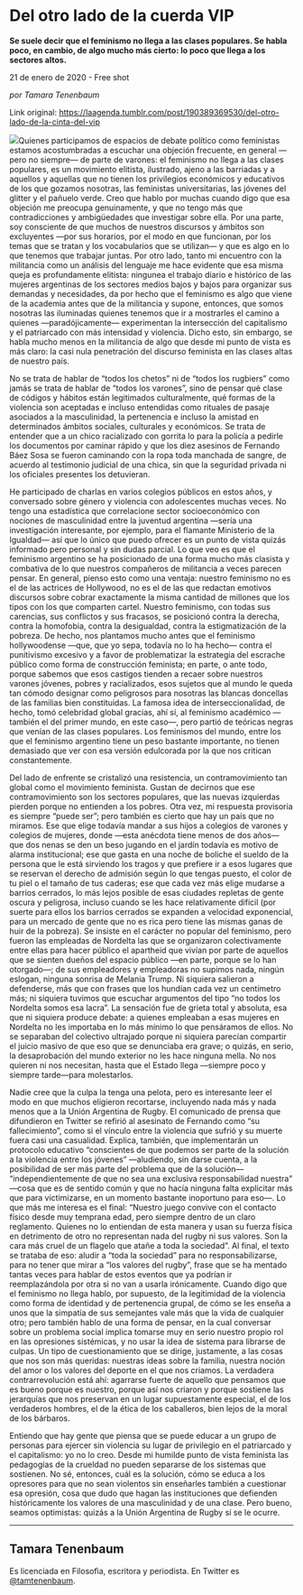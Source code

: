 # Del otro lado de la cuerda VIP

**Se suele decir que el feminismo no llega a las clases populares. Se habla poco, en cambio, de algo mucho más cierto: lo poco que llega a los sectores altos.**

21 de enero de 2020 - Free shot

_por Tamara Tenenbaum_

Link original: https://laagenda.tumblr.com/post/190389369530/del-otro-lado-de-la-cinta-del-vip

![](https://64.media.tumblr.com/dea4efe28a9696e1d9d5b5bce30c1cd8/79124e25d20650bc-97/s500x750/9c36fd4071d678d153a2532ce504f85c35807f52.jpg)Quienes participamos de espacios de debate político como feministas estamos acostumbradas a escuchar una objeción frecuente, en general —pero no siempre— de parte de varones: el feminismo no llega a las clases populares, es un movimiento elitista, ilustrado, ajeno a las barriadas y a aquellos y aquellas que no tienen los privilegios económicos y educativos de los que gozamos nosotras, las feministas universitarias, las jóvenes del glitter y el pañuelo verde. Creo que hablo por muchas cuando digo que esa objeción me preocupa genuinamente, y que no tengo más que contradicciones y ambigüedades que investigar sobre ella. Por una parte, soy consciente de que muchos de nuestros discursos y ámbitos son excluyentes —por sus horarios, por el modo en que funcionan, por los temas que se tratan y los vocabularios que se utilizan— y que es algo en lo que tenemos que trabajar juntas. Por otro lado, tanto mi encuentro con la militancia como un análisis del lenguaje me hace evidente que esa misma queja es profundamente elitista: ningunea el trabajo diario e histórico de las mujeres argentinas de los sectores medios bajos y bajos para organizar sus demandas y necesidades, da por hecho que el feminismo es algo que viene de la academia antes que de la militancia y supone, entonces, que somos nosotras las iluminadas quienes tenemos que ir a mostrarles el camino a quienes —paradójicamente— experimentan la intersección del capitalismo y el patriarcado con más intensidad y violencia. Dicho esto, sin embargo, se habla mucho menos en la militancia de algo que desde mi punto de vista es más claro: la casi nula penetración del discurso feminista en las clases altas de nuestro país.


No se trata de hablar de “todos los chetos” ni de “todos los rugbiers” como jamás se trata de hablar de “todos los varones”, sino de pensar qué clase de códigos y hábitos están legitimados culturalmente, qué formas de la violencia son aceptadas e incluso entendidas como rituales de pasaje asociados a la masculinidad, la pertenencia e incluso la amistad en determinados ámbitos sociales, culturales y económicos. Se trata de entender que a un chico racializado con gorrita lo para la policía a pedirle los documentos por caminar rápido y que los diez asesinos de Fernando Báez Sosa se fueron caminando con la ropa toda manchada de sangre, de acuerdo al testimonio judicial de una chica, sin que la seguridad privada ni los oficiales presentes los detuvieran. 


He participado de charlas en varios colegios públicos en estos años, y conversado sobre género y violencia con adolescentes muchas veces. No tengo una estadística que correlacione sector socioeconómico con nociones de masculinidad entre la juventud argentina —sería una investigación interesante, por ejemplo, para el flamante Ministerio de la Igualdad— así que lo único que puedo ofrecer es un punto de vista quizás informado pero personal y sin dudas parcial. Lo que veo es que el feminismo argentino se ha posicionado de una forma mucho más clasista y combativa de lo que nuestros compañeros de militancia a veces parecen pensar. En general, pienso esto como una ventaja: nuestro feminismo no es el de las actrices de Hollywood, no es el de las que redactan emotivos discursos sobre cobrar exactamente la misma cantidad de millones que los tipos con los que comparten cartel. Nuestro feminismo, con todas sus carencias, sus conflictos y sus fracasos, se posicionó contra la derecha, contra la homofobia, contra la desigualdad, contra la estigmatización de la pobreza. De hecho, nos plantamos mucho antes que el feminismo hollywoodense —que, que yo sepa, todavía no lo ha hecho— contra el punitivismo excesivo y a favor de problematizar la estrategia del escrache público como forma de construcción feminista; en parte, o ante todo, porque sabemos que esos castigos tienden a recaer sobre nuestros varones jóvenes, pobres y racializados, esos sujetos que al mundo le queda tan cómodo designar como peligrosos para nosotras las blancas doncellas de las familias bien constituidas. La famosa idea de interseccionalidad, de hecho, tomó celebridad global gracias, ahí sí, al feminismo académico —también el del primer mundo, en este caso—, pero partió de teóricas negras que venían de las clases populares. Los feminismos del mundo, entre los que el feminismo argentino tiene un peso bastante importante, no tienen demasiado que ver con esa versión edulcorada por la que nos critican constantemente. 


Del lado de enfrente se cristalizó una resistencia, un contramovimiento tan global como el movimiento feminista. Gustan de decirnos que ese contramovimiento son los sectores populares, que las nuevas izquierdas pierden porque no entienden a los pobres. Otra vez, mi respuesta provisoria es siempre “puede ser”; pero también es cierto que hay un país que no miramos. Ese que elige todavía mandar a sus hijos a colegios de varones y colegios de mujeres, donde —esta anécdota tiene menos de dos años— que dos nenas se den un beso jugando en el jardín todavía es motivo de alarma institucional; ese que gasta en una noche de boliche el sueldo de la persona que le está sirviendo los tragos y que prefiere ir a esos lugares que se reservan el derecho de admisión según lo que tengas puesto, el color de tu piel o el tamaño de tus caderas; ese que cada vez más elige mudarse a barrios cerrados, lo más lejos posible de esas ciudades repletas de gente oscura y peligrosa, incluso cuando se les hace relativamente difícil (por suerte para ellos los barrios cerrados se expanden a velocidad exponencial, para un mercado de gente que no es rica pero tiene las mismas ganas de huir de la pobreza). Se insiste en el carácter no popular del feminismo, pero fueron las empleadas de Nordelta las que se organizaron colectivamente entre ellas para hacer público el apartheid que vivían por parte de aquellos que se sienten dueños del espacio público —en parte, porque se lo han otorgado—; de sus empleadores y empleadoras no supimos nada, ningún eslogan, ninguna sonrisa de Melania Trump. Ni siquiera salieron a defenderse, más que con frases que los hundían cada vez un centímetro más; ni siquiera tuvimos que escuchar argumentos del tipo “no todos los Nordelta somos esa lacra”. La sensación fue de grieta total y absoluta, esa que ni siquiera produce debate: a quienes empleaban a esas mujeres en Nordelta no les importaba en lo más mínimo lo que pensáramos de ellos. No se separaban del colectivo ultrajado porque ni siquiera parecían compartir el juicio masivo de que eso que se denunciaba era grave; o quizás, en serio, la desaprobación del mundo exterior no les hace ninguna mella. No nos quieren ni nos necesitan, hasta que el Estado llega —siempre poco y siempre tarde—para molestarlos.


Nadie cree que la culpa la tenga una pelota, pero es interesante leer el modo en que muchos eligieron recortarse, incluyendo nada más y nada menos que a la Unión Argentina de Rugby. El comunicado de prensa que difundieron en Twitter se refirió al asesinato de Fernando como “su fallecimiento”, como si el vínculo entre la violencia que sufrió y su muerte fuera casi una casualidad. Explica, también, que implementarán un protocolo educativo “conscientes de que podemos ser parte de la solución a la violencia entre los jóvenes” —aludiendo, sin darse cuenta, a la posibilidad de ser más parte del problema que de la solución— “independientemente de que no sea una exclusiva responsabilidad nuestra" —cosa que es de sentido común y que no hacía ninguna falta explicitar más que para victimizarse, en un momento bastante inoportuno para eso—. Lo que más me interesa es el final: “Nuestro juego convive con el contacto físico desde muy temprana edad, pero siempre dentro de un claro reglamento. Quienes no lo entiendan de esta manera y usan su fuerza física en detrimento de otro no representan nada del rugby ni sus valores. Son la cara más cruel de un flagelo que atañe a toda la sociedad”. Al final, el texto se trataba de eso: aludir a “toda la sociedad” para no responsabilizarse, para no tener que mirar a “los valores del rugby”, frase que se ha mentado tantas veces para hablar de estos eventos que ya podrían ir reemplazándola por otra si no van a usarla irónicamente. Cuando digo que el feminismo no llega hablo, por supuesto, de la legitimidad de la violencia como forma de identidad y de pertenencia grupal, de cómo se les enseña a unos que la simpatía de sus semejantes vale más que la vida de cualquier otro; pero también hablo de una forma de pensar, en la cual conversar sobre un problema social implica tomarse muy en serio nuestro propio rol en las opresiones sistémicas, y no usar la idea de sistema para librarse de culpas. Un tipo de cuestionamiento que se dirige, justamente, a las cosas que nos son más queridas: nuestras ideas sobre la familia, nuestra noción del amor o los valores del deporte en el que nos criamos. La verdadera contrarrevolución está ahí: agarrarse fuerte de aquello que pensamos que es bueno porque es nuestro, porque así nos criaron y porque sostiene las jerarquías que nos preservan en un lugar supuestamente especial, el de los verdaderos hombres, el de la ética de los caballeros, bien lejos de la moral de los bárbaros.


Entiendo que hay gente que piensa que se puede educar a un grupo de personas para ejercer sin violencia su lugar de privilegio en el patriarcado y el capitalismo: yo no lo creo. Desde mi humilde punto de vista feminista las pedagogías de la crueldad no pueden separarse de los sistemas que sostienen. No sé, entonces, cuál es la solución, cómo se educa a los opresores para que no sean violentos sin enseñarles también a cuestionar esa opresión, cosa que dudo que hagan las instituciones que defienden históricamente los valores de una masculinidad y de una clase. Pero bueno, seamos optimistas: quizás a la Unión Argentina de Rugby sí se le ocurre.




---

Tamara Tenenbaum
----------------

Es licenciada en Filosofìa, escritora y periodista. En Twitter es [@tamtenenbaum](https://twitter.com/tamtenenbaum). 

